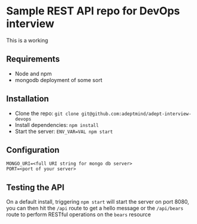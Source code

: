 # Sample REST API repo for DevOps interview

This is a working 

## Requirements

- Node and npm
- mongodb deployment of some sort

## Installation

- Clone the repo: `git clone git@github.com:adeptmind/adept-interview-devops`
- Install dependencies: `npm install`
- Start the server: `ENV_VAR=VAL npm start`

## Configuration

```
MONGO_URI=<full URI string for mongo db server>
PORT=<port of your server>
```

## Testing the API

On a default install, triggering `npm start` will start the server on port 8080, you can then hit the `/api` route to get a hello message or the `/api/bears` route to perform RESTful operations on the `bears` resource
